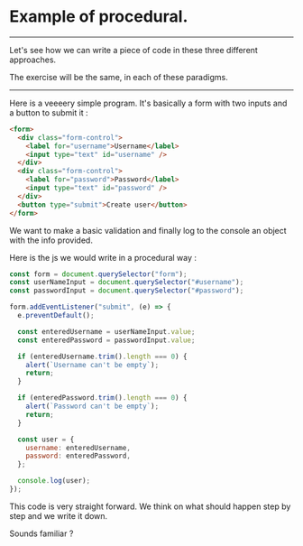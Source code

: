 # Example of procedural.

---

Let's see how we can write a piece of code in these three different approaches.

The exercise will be the same, in each of these paradigms.

---

Here is a veeeery simple program. It's basically a form with two inputs and a button to submit it :

```html
<form>
  <div class="form-control">
    <label for="username">Username</label>
    <input type="text" id="username" />
  </div>
  <div class="form-control">
    <label for="password">Password</label>
    <input type="text" id="password" />
  </div>
  <button type="submit">Create user</button>
</form>
```

We want to make a basic validation and finally log to the console an object with the info provided.

Here is the js we would write in a procedural way :

```js
const form = document.querySelector("form");
const userNameInput = document.querySelector("#username");
const passwordInput = document.querySelector("#password");

form.addEventListener("submit", (e) => {
  e.preventDefault();

  const enteredUsername = userNameInput.value;
  const enteredPassword = passwordInput.value;

  if (enteredUsername.trim().length === 0) {
    alert(`Username can't be empty`);
    return;
  }

  if (enteredPassword.trim().length === 0) {
    alert(`Password can't be empty`);
    return;
  }

  const user = {
    username: enteredUsername,
    password: enteredPassword,
  };

  console.log(user);
});
```

This code is very straight forward.
We think on what should happen step by step and we write it down.

Sounds familiar ?
